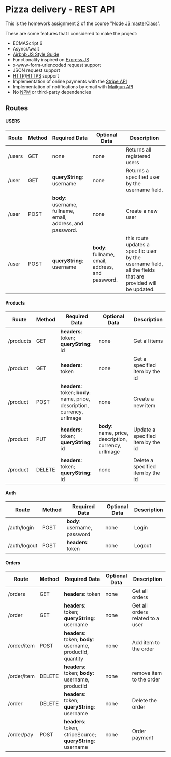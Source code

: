 # Pizza delivery - REST API

This is the homework assignment 2 of the course "[Node JS masterClass](https://pirple.thinkific.com/courses/the-nodejs-master-class)".

These are some features that I considered to make the project:
- ECMAScript 6
- Async/Await
- [Airbnb JS Style Guide](https://github.com/airbnb/javascript)
- Functionality inspired on [Express.JS](https://expressjs.com)
- x-www-form-urlencoded request support
- JSON request support
- [HTTP](https://en.wikipedia.org/wiki/Hypertext_Transfer_Protocol)/[HTTPS](https://en.wikipedia.org/wiki/HTTPS) support
- Implementation of online payments with the [Stripe API](https://stripe.com/docs/api)
- Implementation of notifications by email with [Mailgun API](https://documentation.mailgun.com/en/latest/api_reference.html)
- No [NPM](https://docs.npmjs.com/about-npm/) or third-party dependencies
## Routes
#### USERS
| Route | Method | Required Data | Optional Data | Description |
|--|--|--|--|--|
|/users| GET | none | none | Returns all registered users |
|/user | GET | **queryString**: username | none | Returns a specified user by the username field.|
|/user | POST | **body**: username, fullname, email, address, and password.| none | Create a new user |
| /user| POST | **queryString**: username | **body**: fullname, email, address, and password. | this route updates a specific user by the username field, all the fields that are provided will be updated.|

#### Products
| Route | Method | Required Data | Optional Data | Description |
|--|--|--|--|--|
| /products | GET | **headers**: token; **queryString**: id | none | Get all items |
| /product | GET | **headers**: token | none | Get a specified item by the id |
| /product | POST | **headers**: token; **body**: name, price, description, currency, urlImage| none | Create a new item |
| /product | PUT |  **headers**: token; **queryString**: id |  **body**: name, price, description, currency, urlImage | Update a specified item by the id |
| /product | DELETE | **headers**: token; **queryString**: id | none | Delete a specified item by the id |

#### Auth
| Route | Method | Required Data | Optional Data | Description |
|--|--|--|--|--|
| /auth/login | POST | **body**: username, password | none | Login |
| /auth/logout | POST | **headers**: token | none | Logout |

#### Orders
| Route | Method | Required Data | Optional Data | Description |
|--|--|--|--|--|
| /orders | GET | **headers**: token | none | Get all orders |
| /order | GET | **headers**: token; **queryString**: username | none | Get all orders related to a user |
| /order/item | POST | **headers**: token; **body**: username, productId, quantity | none | Add item to the order |
| /order/item | DELETE | **headers**: token; **body**: username, productId | none | remove item to the order |
| /order | DELETE | **headers**: token; **queryString**: username | none | Delete the order |
| /order/pay | POST | **headers**: token, stripeSource; **queryString**: username | none | Order payment |